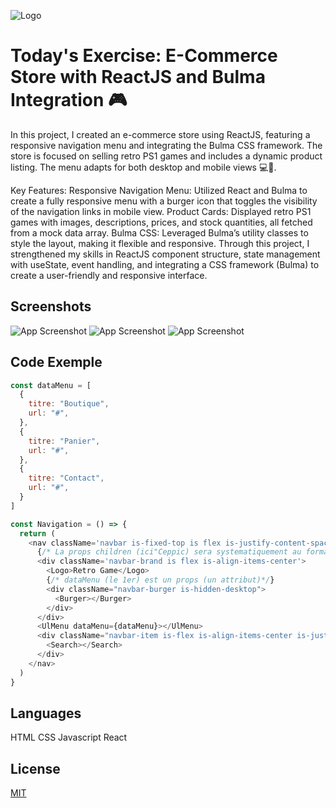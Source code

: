 
![Logo](assets/img/logo_perso.jpg)


# Today's Exercise: E-Commerce Store with ReactJS and Bulma Integration 🎮

In this project, I created an e-commerce store using ReactJS, featuring a responsive navigation menu and integrating the Bulma CSS framework. The store is focused on selling retro PS1 games and includes a dynamic product listing. The menu adapts for both desktop and mobile views 💻📱.

Key Features:
Responsive Navigation Menu: Utilized React and Bulma to create a fully responsive menu with a burger icon that toggles the visibility of the navigation links in mobile view.
Product Cards: Displayed retro PS1 games with images, descriptions, prices, and stock quantities, all fetched from a mock data array.
Bulma CSS: Leveraged Bulma’s utility classes to style the layout, making it flexible and responsive.
Through this project, I strengthened my skills in ReactJS component structure, state management with useState, event handling, and integrating a CSS framework (Bulma) to create a user-friendly and responsive interface.


## Screenshots

![App Screenshot](../boutique/public/assets/img/Capture-ecran-1.png)
![App Screenshot](../boutique/public/assets/img/Capture-ecran-2.png)
![App Screenshot](../boutique/public/assets/img/Capture-ecran-3.png)


## Code Exemple
```javascript
const dataMenu = [
  {
    titre: "Boutique",
    url: "#",
  },
  {
    titre: "Panier",
    url: "#",
  },
  {
    titre: "Contact",
    url: "#",
  }
]

const Navigation = () => {
  return (
    <nav className='navbar is-fixed-top is flex is-justify-content-space-between'>
      {/* La props children (ici"Ceppic) sera systematiquement au format string */}
      <div className='navbar-brand is flex is-align-items-center'>
        <Logo>Retro Game</Logo>
        {/* dataMenu (le 1er) est un props (un attribut)*/}
        <div className="navbar-burger is-hidden-desktop">
          <Burger></Burger>
        </div>
      </div>
      <UlMenu dataMenu={dataMenu}></UlMenu>
      <div className="navbar-item is-flex is-align-items-center is-justify-content-flex-start is-hidden-touch">
        <Search></Search>
      </div>
    </nav>
  )
}
```
## Languages

HTML
CSS
Javascript
React
## License

[MIT](https://choosealicense.com/licenses/mit/)

